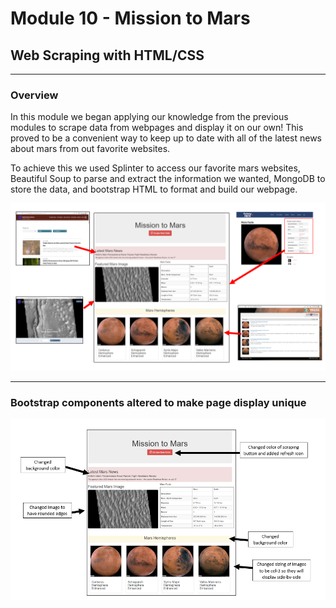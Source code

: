 # Module 10 - Mission to Mars
## Web Scraping with HTML/CSS
---
### Overview
In this module we began applying our knowledge from the previous modules to scrape data from webpages and display it on our own!  This proved to be a convenient way to keep up to date with all of the latest news about mars from out favorite websites.  

To achieve this we used Splinter to access our favorite mars websites, Beautiful Soup to parse and extract the information we wanted, MongoDB to store the data, and bootstrap HTML to format and build our webpage.

![image of resources and final product](https://github.com/murphyk2021/Mission-to-Mars/blob/d4c98d013c4dd0b050460ca8f5683c6625391c69/Overview%20image.PNG)
- - -
### Bootstrap components altered to make page display unique
![changes to bootstrap code](https://github.com/murphyk2021/Mission-to-Mars/blob/685d48a7f9a24e9114844e9593f7c9160aae1467/adjustments%20to%20bootstrap%20components.PNG)
